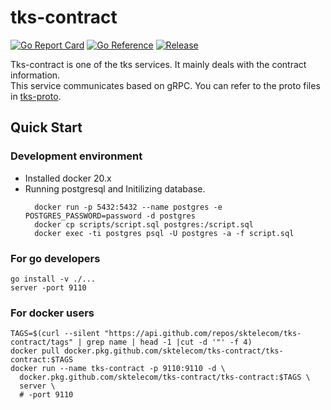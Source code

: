 # tks-contract

[![Go Report Card](https://goreportcard.com/badge/github.com/sktelecom/tks-contract?style=flat-square)](https://goreportcard.com/report/github.com/sktelecom/tks-contract)
[![Go Reference](https://pkg.go.dev/badge/github.com/sktelecom/tks-contract.svg)](https://pkg.go.dev/github.com/sktelecom/tks-contract)
[![Release](https://img.shields.io/github/release/sktelecom/tks-contract.svg?style=flat-square)](https://github.com/sktelecom/tks-contract/releases/latest)

Tks-contract is one of the tks services. It mainly deals with the contract information.  
This service communicates based on gRPC. You can refer to the proto files in [tks-proto](https://github.com/sktelecom/tks-proto).

## Quick Start

### Development environment
* Installed docker 20.x
* Running postgresql and Initilizing database.
  ```
    docker run -p 5432:5432 --name postgres -e POSTGRES_PASSWORD=password -d postgres
    docker cp scripts/script.sql postgres:/script.sql
    docker exec -ti postgres psql -U postgres -a -f script.sql
  ``` 
### For go developers

```
go install -v ./...
server -port 9110
```
### For docker users
```
TAGS=$(curl --silent "https://api.github.com/repos/sktelecom/tks-contract/tags" | grep name | head -1 |cut -d '"' -f 4)
docker pull docker.pkg.github.com/sktelecom/tks-contract/tks-contract:$TAGS
docker run --name tks-contract -p 9110:9110 -d \
  docker.pkg.github.com/sktelecom/tks-contract/tks-contract:$TAGS \
  server \
  # -port 9110
```

